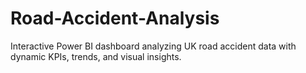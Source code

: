 # Road-Accident-Analysis
Interactive Power BI dashboard analyzing UK road accident data with dynamic KPIs, trends, and visual insights.
